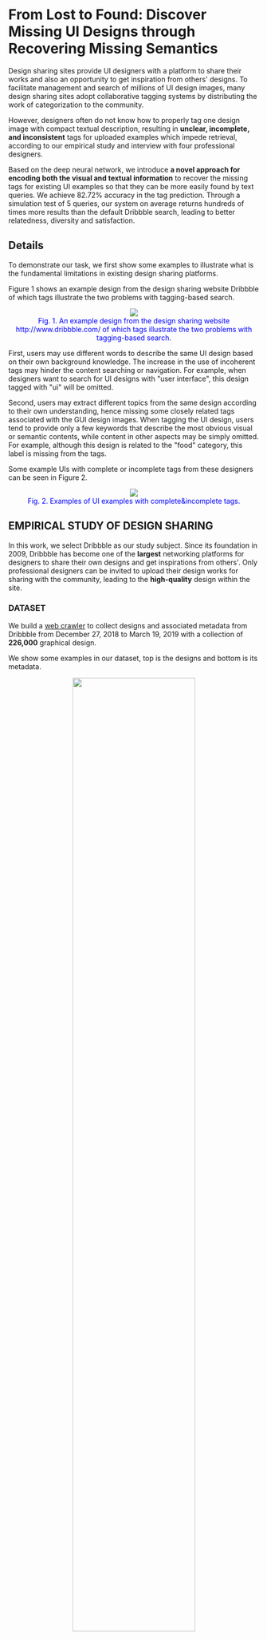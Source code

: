 
# From Lost to Found: Discover Missing UI Designs through Recovering Missing Semantics

Design sharing sites provide UI designers with a platform to share their works and also an opportunity to get inspiration from others' designs. To facilitate management and search of millions of UI design images, many design sharing sites adopt collaborative tagging systems by distributing the work of categorization to the community.

However, designers often do not know how to properly tag one design image with compact textual description, resulting in **unclear, incomplete, and inconsistent** tags for uploaded examples which impede retrieval, according to our empirical study and interview with four professional designers. 

Based on the deep neural network, we introduce **a novel approach for encoding both the visual and textual information** to recover the missing tags for existing UI examples so that they can be more easily found by text queries. We achieve 82.72\% accuracy in the tag prediction. Through a simulation test of 5 queries, our system on average returns hundreds of times more results than the default Dribbble search, leading to better relatedness, diversity and satisfaction.	

## Details
To demonstrate our task, we first show some examples to illustrate what is the fundamental limitations in existing design sharing platforms.

Figure 1 shows an example design from the design sharing website Dribbble of which tags illustrate the two problems with tagging-based search. 

<div style="color:#0000FF" align="center">
<img src="figures/figure1.png"/> 
<figcaption>Fig. 1. An example design from the design sharing website http://www.dribbble.com/ of which tags illustrate the two problems with tagging-based search.</figcaption>
</div>

First, users may use different words to describe the same UI design based on their own background knowledge. The increase in the use of incoherent tags may hinder the content searching or navigation.
For example, when designers want to search for UI designs with "user interface", this design tagged with "ui" will be omitted.


Second, users may extract different topics from the same design according to their own understanding, hence missing some closely related tags associated with the GUI design images. 
When tagging the UI design, users tend to provide only a few keywords that describe the most obvious visual or semantic contents, while content in other aspects may be simply omitted.
For example, although this design is related to the "food" category, this label is missing from the tags.

Some example UIs with complete or incomplete tags from these designers can be seen in Figure 2.
<div style="color:#0000FF" align="center">
<img src="figures/completeandincomplete.png"/> 
<figcaption>Fig. 2. Examples of UI examples with complete&incomplete tags.</figcaption>
</div>
<!-- ![UI-related tags association graph](/figures/communitydetection.png) -->

## EMPIRICAL STUDY OF DESIGN SHARING
In this work, we select Dribbble as our study subject. Since its foundation in 2009, Dribbble has become one of the **largest** networking platforms for designers to share their own designs and get inspirations from others'.
Only professional designers can be invited to upload their design works for sharing with the community, leading to the **high-quality** design within the site.

### DATASET
We build a [web crawler](Crawl/README.md) to collect designs and associated metadata from Dribbble from December 27, 2018 to March 19, 2019 with a collection of **226,000** graphical design.

We show some examples in our dataset, top is the designs and bottom is its metadata.

<!-- <div style="color:#0000FF" align="center"> -->
<p align="center">
<img src="figures/figure2.png" width="70%"/> 
</p><p align="center">Fig. 3. Example and Metadata of our Dribbble dataset crawled from December 27, 2018 to March 19, 2019<p align="center">
<!-- </div> -->


<!-- 
Within the Dribbble site, the design creators can add at most 20 tags for their design work.  -->
<!-- ```diff
+ add statistic for dataset and show UI importance. Among the top 30 most common tags, approximately 25% are UI related (e.g., “ui”, “ux”, “app”, “web”, “interface”, etc.), which indicates that user interface design is one of the most popular design areas on Dribbble.
``` -->

The full dataset can be downloaded via [Dataset](https://drive.google.com/open?id=1UpoAxyY66zlRlJ7z4ZfZUWu_FDpPRhRb) ||
[Metadata](https://drive.google.com/file/d/1-xci75k3yZWxbb1BjK-kEg_HYH5VdDDU/view?usp=sharing)


### Overview of UI semantics

We adopt the [Association Rule Mining and Community Detection](Vocubulary/README.md) for visualizing the landscape of UI tags. Figure 4 shows the UI-related tag associative graph.
<div style="color:#0000FF" align="center">
<img src="figures/figure3.png"/> 
<figcaption>Fig. 4. The UI-related tag associative graph from December 27, 2018 to March 19, 2019</figcaption>
</div>

### Vocabulary of UI semantics
We adopted a consensus-driven, iterative approach to combine the observed tag landscape with existing expert knowledge documented inbooks and websites such as Mobile Design Pattern Gallery and Google’s Material Design.

Figure 5 shows the categorization of some most frequent UI-related tags. For example, the APP FUNCTIONALITY category contains "MUSIC", "FOOD & DRINK", "GAME", and the subcategory "FOOD & DRINK" contains UI design tagged with "Food", "Restaurant", "Drink", etc.
<p align="center">
<img src="figures/figure4.png" style="width:100%"/> 

</p><p align="center">Fig. 5. The categorization of some most frequent UI-related tags.<p align="center">

### Consistency of Vocabulary
We adopt a semi-automatic method (1) train a word embedding to extract semantically-related words like "minimal" and "minimalistic" (2) define a set of rules to discriminate the abbreviations (3) manually check the vocabulary

Figure 6 shows the 40 most frequent UI related tags with their abbreviations and synonyms and in brackets indicate the number of occurence.
<p align="center">
<img src="figures/figure5.png"/> 
</p><p align="center">Fig. 6. The 40 most frequent UI related tags with their abbreviations and synonyms and in brackets indicate the number of occurence.<p align="center">

The full UI category can be viewed [Here](RecoverTags/categorization.py)

## AUGMENT TAGS FOR THE UI DESIGN

Figure 7 shows the overview of our approach.
We first collect all existing UI design with specific tags identified in our empirical study, and then develop a binary tag prediction model (predicting the image is or isn't belonging to the tag) by combining a CNN model for capturing visual UI information and a fully-connected neural network for capturing textual information of existing tags.
Additionally, to understand how our ensemble model make its decisions through the visual information, we apply a visualization technique (Saliency Maps) for understanding which part of the figure and which keyword leading to the final prediction.
<p align="center">
<img src="figures/CNN_structure.png"/> 

</p><p align="center">Fig. 7. The architecture of our tag prediction model.<p align="center">

### Dataset preparing
Figure 8 shows the statistics of our dataset for each tag. The dataset contains 50% positive and 50% negative samples. 

<p align="center">
<img src="figures/dataset.png"/> 

</p><p align="center">Fig. 8. The number of instances per tag in the proposed dataset.<p align="center">

### Training and Demo process
Please follow the [Readme.md](RecoverTags/README.md) instruction in RecoverTags folder.

## EVALUATION
Note that as the splitting ratio may influence the final results, we experiment four splitting ratio (training : validation : tesing), 50%:25%:25%, 60%:20%:20%, 70%:15%:15% and 80%:10%:10% for each model respectively.

We further set up several basic machine-learning baselines including the feature extraction (e.g., color histogram) with machine-learning classifiers (e.g., decision tree, SVM). We further set up different settings of data splitting. 

**Results show that the improvement of our model is significant in all comparisons and in all data splitting.**

<p align="center">
<img src="figures/result.png"/> 

</p><p align="center">Fig. 9. Tag classification accuracy for four dataset splitting ratio in different methods.<p align="center">

The detailed results can be viewed here.
<p align="center">
<img src="figures/detailresult.png"/> 

</p><p align="center">Fig. 10. Tag classification accuracy in four splitting ratio.<p align="center">

Figure 11 shows some predicted additional tags for example UI designs by our model.
<p align="center">
<img src="figures/figure9.png"/> 

</p><p align="center">Fig. 11. The predicted tags by our model for complementing the original tags.<p align="center">

Figure 12 shows the visualization of salient visual and textual features in our model leading to the final predictions.
<p align="center">
<img src="figures/figure10.png"/> 

</p><p align="center">Fig. 12. Visualization of the salient features in our model leading to the final predictions.<p align="center">

 

Some common causes for tag augmentation failure. 
<p align="center">
<img src="figures/failure.png"/> 

</p><p align="center">Fig. 13. Examples of the three kinds of prediction errors.<p align="center">

## RETRIEVAL EVALUATION
We conduct a pilot user study to evaluate the usefulness of the predicted addition tags for boot-strapping the UI design retrieval. Figure 14 and Figure 15 provides initial evidence of the usefulness of our method for enhancing the performance of tagging-based search. For more detail of this user study, please [see the website](https://sites.google.com/view/uitagpredictionuserstudy/home).
<p align="center">
<img src="figures/table3.png"/> 

</p><p align="center">Fig. 14. The random queries for searching UI designs.<p align="center">

<p align="center">
<img src="figures/table4.png"/> 

</p><p align="center">Fig. 15. The comparison of the experiment and control groups. ∗ denotes 𝑝<0.01, ∗∗ denotes 𝑝<0.05. <p align="center">

## License
[![License: GPL v2](https://img.shields.io/badge/License-GPL%20v2-blue.svg)](https://www.gnu.org/licenses/old-licenses/gpl-2.0.en.html)